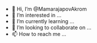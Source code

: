 - 👋 Hi, I’m @MamarajapovAkrom
- 👀 I’m interested in ...
- 🌱 I’m currently learning ...
- 💞️ I’m looking to collaborate on ...
- 📫 How to reach me ...

<!---
MamarajapovAkrom/MamarajapovAkrom is a ✨ special ✨ repository because its `README.md` (this file) appears on your GitHub profile.
You can click the Preview link to take a look at your changes.
--->
